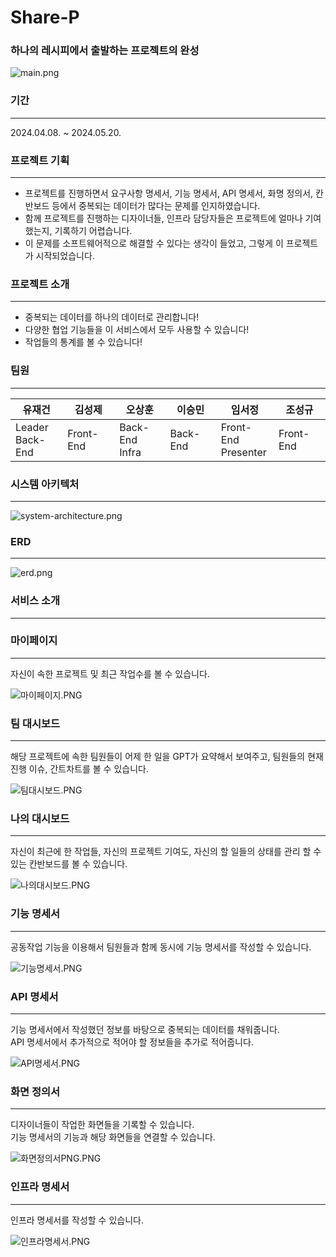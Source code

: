 # Share-P
### 하나의 레시피에서  출발하는 프로젝트의 완성
![main.png](image%2Fmain.png)

### 기간

---

2024.04.08. ~ 2024.05.20.


### 프로젝트 기획

---

- 프로젝트를 진행하면서 요구사항 명세서, 기능 명세서, API 명세서, 화명 정의서, 칸반보드 등에서 중복되는 데이터가 많다는 문제를 인지하였습니다.
- 함께 프로젝트를 진행하는 디자이너들, 인프라 담당자들은 프로젝트에 얼마나 기여했는지, 기록하기 어렵습니다.
- 이 문제를 소프트웨어적으로 해결할 수 있다는 생각이 들었고, 그렇게 이 프로젝트가 시작되었습니다.

### 프로젝트 소개

--- 

- 중복되는 데이터를 하나의 데이터로 관리합니다!
- 다양한 협업 기능들을 이 서비스에서 모두 사용할 수 있습니다!
- 작업들의 통계를 볼 수 있습니다!

### 팀원

---

| 유재건                   | 김성제       | 오상훈  | 이승민 | 임서정                       | 조성규 | 
|-----------------------|-----------|------|--|---------------------------|--|
| Leader <br/> Back-End | Front-End | Back-End <br/> Infra | Back-End | Front-End <br/> Presenter | Front-End |

### 시스템 아키텍처

---
![system-architecture.png](image%2Fsystem-architecture.png)

### ERD

---
![erd.png](image%2Ferd.png)

### 서비스 소개

---
### 마이페이지

---
자신이 속한 프로젝트 및 최근 작업수를 볼 수 있습니다.

![마이페이지.PNG](image%2F%EB%A7%88%EC%9D%B4%ED%8E%98%EC%9D%B4%EC%A7%80.PNG)

### 팀 대시보드

---

해당 프로젝트에 속한 팀원들이 어제 한 일을 GPT가 요약해서 보여주고, 팀원들의 현재 진행 이슈, 간트차트를 볼 수 있습니다.

![팀대시보드.PNG](image%2F%ED%8C%80%EB%8C%80%EC%8B%9C%EB%B3%B4%EB%93%9C.PNG)

### 나의 대시보드

---

자신이 최근에 한 작업들, 자신의 프로젝트 기여도, 자신의 할 일들의 상태를 관리 할 수 있는 칸반보드를 볼 수 있습니다.

![나의대시보드.PNG](image%2F%EB%82%98%EC%9D%98%EB%8C%80%EC%8B%9C%EB%B3%B4%EB%93%9C.PNG)

### 기능 명세서

---

공동작업 기능을 이용해서 팀원들과 함께 동시에 기능 명세서를 작성할 수 있습니다.

![기능명세서.PNG](image%2F%EA%B8%B0%EB%8A%A5%EB%AA%85%EC%84%B8%EC%84%9C.PNG)

### API 명세서

---
기능 명세서에서 작성했던 정보를 바탕으로 중복되는 데이터를 채워줍니다.  
API 명세서에서 추가적으로 적어야 할 정보들을 추가로 적어줍니다.

![API명세서.PNG](image%2FAPI%EB%AA%85%EC%84%B8%EC%84%9C.PNG)

### 화면 정의서

---

디자이너들이 작업한 화면들을 기록할 수 있습니다.  
기능 명세서의 기능과 해당 화면들을 연결할 수 있습니다.

![화면정의서PNG.PNG](image%2F%ED%99%94%EB%A9%B4%EC%A0%95%EC%9D%98%EC%84%9CPNG.PNG)

### 인프라 명세서

---

인프라 명세서를 작성할 수 있습니다.

![인프라명세서.PNG](image%2F%EC%9D%B8%ED%94%84%EB%9D%BC%EB%AA%85%EC%84%B8%EC%84%9C.PNG)